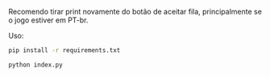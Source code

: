 Recomendo tirar print novamente do botão de aceitar fila, principalmente se o jogo estiver em PT-br.

Uso:

```bash
pip install -r requirements.txt
```

```bash
python index.py
```
